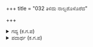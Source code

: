 +++
title = "032 ತಿಳಿದು ನಾಲ್ವರೊಳೊರೆದ"

+++

<details><summary>ಗದ್ಯ (ಕ.ಗ.ಪ) </summary>

32. ತೀರ್ಮಾನವೊಂದನ್ನು ಕೈಗೊಳ್ಳುವಾಗ ನಾಲ್ವರಲ್ಲಿ ಪರ್ಯಾಲೋಚಿಸಿ, ಅನಂತರ ಅವರಲ್ಲಿ ಇಬ್ಬರನ್ನು ಬಿಟ್ಟು ಇನ್ನಿಬ್ಬರೊಡನೆ ವಿಚಾರಿಸಿ, ಅನಂತರ ಅವರಲ್ಲೊಬ್ಬನನ್ನು ಕಳೆದು, ಒಬ್ಬನೊಡನೆಯೇ ಆಲೋಚಿಸಿ ಕೊನೆಗೆ ತಾನೊಬ್ಬನೇ ಚಿಂತಿಸಿ ತೀರ್ಮಾನಿಸುವ ಕಾರ್ಯದಲ್ಲಿ ದೋಷ ಉಳಿಯುವುದುಂಟೇ ಗಮನಿಸು ಮಹಾರಾಜ ಎಂದನು ವಿದುರ.
</details>

<details><summary>ಪದಾರ್ಥ (ಕ.ಗ.ಪ) </summary>

ಹಳಿವು-ದೋಷ
</details>
